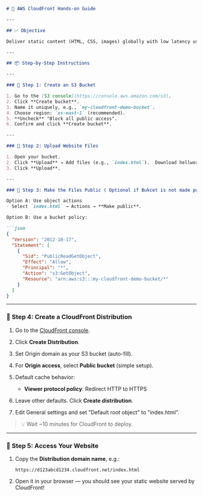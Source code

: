 ````markdown
# 🚀 AWS CloudFront Hands-on Guide

---

## ✅ Objective

Deliver static content (HTML, CSS, images) globally with low latency using **S3 + CloudFront**.

---

## 📦 Step-by-Step Instructions

---

### 🔹 Step 1: Create an S3 Bucket

1. Go to the [S3 console](https://console.aws.amazon.com/s3).
2. Click **Create bucket**.
3. Name it uniquely, e.g., `my-cloudfront-demo-bucket`.
4. Choose region: `us-east-1` (recommended).
5. **Uncheck** "Block all public access".
6. Confirm and click **Create bucket**.

---

### 🔹 Step 2: Upload Website Files

1. Open your bucket.
2. Click **Upload** → Add files (e.g., `index.html`).  Download hellworld.zip and extract & upload all files in it. 
3. Click **Upload**.

---

### 🔹 Step 3: Make the Files Public ( Optional if Bukcet is not made public) 

Option A: Use object actions  
- Select `index.html` → Actions → **Make public**.

Option B: Use a bucket policy:

```json
{
  "Version": "2012-10-17",
  "Statement": [
    {
      "Sid": "PublicReadGetObject",
      "Effect": "Allow",
      "Principal": "*",
      "Action": "s3:GetObject",
      "Resource": "arn:aws:s3:::my-cloudfront-demo-bucket/*"
    }
  ]
}
````

---

### 🔹 Step 4: Create a CloudFront Distribution

1. Go to the [CloudFront console](https://console.aws.amazon.com/cloudfront).
2. Click **Create Distribution**.
3. Set Origin domain as your S3 bucket (auto-fill).
4. For **Origin access**, select **Public bucket** (simple setup).
5. Default cache behavior:

   * **Viewer protocol policy**: Redirect HTTP to HTTPS
6. Leave other defaults. Click **Create distribution**.
7. Edit General settings and set "Default root object" to "index.html".  

> 💡 Wait \~10 minutes for CloudFront to deploy.

---

### 🔹 Step 5: Access Your Website

1. Copy the **Distribution domain name**, e.g.:

   ```
   https://d123abcd1234.cloudfront.net/index.html
   ```
2. Open it in your browser — you should see your static website served by CloudFront!
